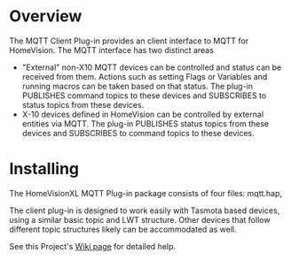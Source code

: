 # Overview

The MQTT Client Plug-in provides an client interface to MQTT for HomeVision. The MQTT interface has two distinct areas

* "External" non-X10 MQTT devices can be controlled and status can be received from them. Actions such as setting Flags or Variables and running macros can be taken based on that status. The plug-in PUBLISHES command topics to these devices and SUBSCRIBES to status topics from these devices.
* X-10 devices defined in HomeVision can be controlled by external entities via MQTT. The plug-in PUBLISHES status topics from these devices and SUBSCRIBES to command topics to these devices.

# Installing
The HomeVisionXL MQTT Plug-in package consists of four files: mqtt.hap, 

The client plug-in is designed to work easily with Tasmota based devices, using a similar basic topic and LWT structure. Other devices that follow different topic structures likely can be accommodated as well.

See this Project's [Wiki page](https://github.com/rebel7580/MQTT-Plug-in-For-HomeVisionXL/wiki/MQTT-Plug-in-Help) for detailed help.
